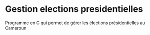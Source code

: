 # Gestion elections presidentielles
 Programme en C qui permet de gérer les élections présidentielles au Cameroun
